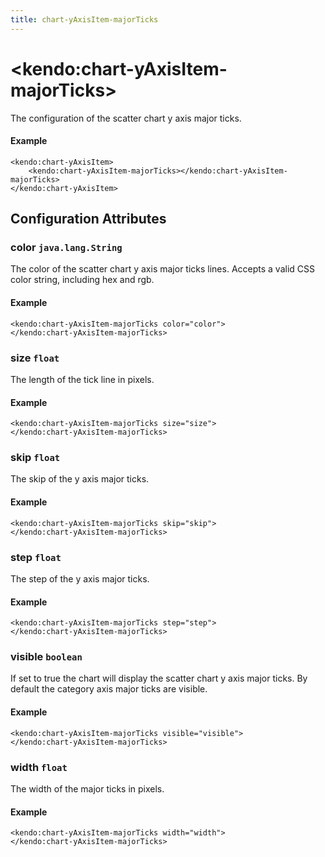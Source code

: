 ```yaml
---
title: chart-yAxisItem-majorTicks
---
```


# \<kendo:chart-yAxisItem-majorTicks\>

The configuration of the scatter chart y axis major ticks.

#### Example
    <kendo:chart-yAxisItem>
        <kendo:chart-yAxisItem-majorTicks></kendo:chart-yAxisItem-majorTicks>
    </kendo:chart-yAxisItem>

## Configuration Attributes

### color `java.lang.String`

The color of the scatter chart y axis major ticks lines. Accepts a valid CSS color string, including hex and rgb.

#### Example
    <kendo:chart-yAxisItem-majorTicks color="color">
    </kendo:chart-yAxisItem-majorTicks>

### size `float`

The length of the tick line in pixels.

#### Example
    <kendo:chart-yAxisItem-majorTicks size="size">
    </kendo:chart-yAxisItem-majorTicks>

### skip `float`

The skip of the y axis major ticks.

#### Example
    <kendo:chart-yAxisItem-majorTicks skip="skip">
    </kendo:chart-yAxisItem-majorTicks>

### step `float`

The step of the y axis major ticks.

#### Example
    <kendo:chart-yAxisItem-majorTicks step="step">
    </kendo:chart-yAxisItem-majorTicks>

### visible `boolean`

If set to true the chart will display the scatter chart y axis major ticks. By default the category axis major ticks are visible.

#### Example
    <kendo:chart-yAxisItem-majorTicks visible="visible">
    </kendo:chart-yAxisItem-majorTicks>

### width `float`

The width of the major ticks in pixels.

#### Example
    <kendo:chart-yAxisItem-majorTicks width="width">
    </kendo:chart-yAxisItem-majorTicks>

